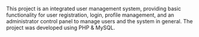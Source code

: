 This project is an integrated user management system, providing basic functionality for user registration, login, profile management, and an administrator control panel to manage users and the system in general. The project was developed using PHP & MySQL.
